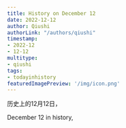 ```yaml
---
title: History on December 12
date: 2022-12-12
author: Qiushi 
authorLink: "/authors/qiushi"
timestamp: 
- 2022-12
- 12-12
multitype: 
- qiushi
tags: 
- todayinhistory
featuredImagePreview: '/img/icon.png'
---
```









历史上的12月12日，

December 12 in history, 

<!--more-->

